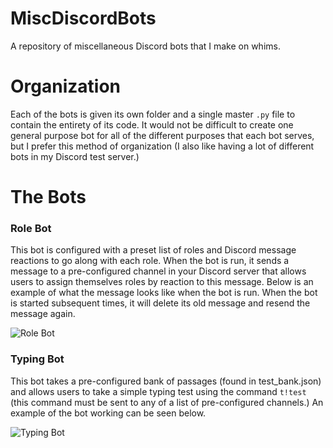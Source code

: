 # MiscDiscordBots
A repository of miscellaneous Discord bots that I make on whims.

# Organization
Each of the bots is given its own folder and a single master `.py` file to contain the entirety of its code.  It would not be difficult to create one general purpose bot for all of the different purposes that each bot serves, but I prefer this method of organization (I also like having a lot of different bots in my Discord test server.)

# The Bots
### Role Bot
This bot is configured with a preset list of roles and Discord message reactions to go along with each role.  When the bot is run, it sends a message to a pre-configured channel in your Discord server that allows users to assign themselves roles by reaction to this message.  Below is an example of what the message looks like when the bot is run.  When the bot is started subsequent times, it will delete its old message and resend the message again.

![Role Bot](https://i.imgur.com/becQGTN.png)

### Typing Bot
This bot takes a pre-configured bank of passages (found in test_bank.json) and allows users to take a simple typing test using the command `t!test` (this command must be sent to any of a list of pre-configured channels.)  An example of the bot working can be seen below.

![Typing Bot](https://i.imgur.com/v92tgKN.gif)
